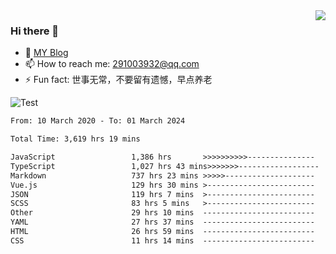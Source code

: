 <img align='right' src='https://github-readme-stats.vercel.app/api?username=niaogege&show_icons=true&theme=radical'/>

### Hi there 👋

- 🌱 [MY Blog](https://bythewayer.com/)
- 📫 How to reach me: 291003932@qq.com
- ⚡ Fun fact:  世事无常，不要留有遗憾，早点养老

![Test](https://github-readme-stats.vercel.app/api/top-langs/?username=niaogege&layout=compact)

<!--START_SECTION:waka-->

```txt
From: 10 March 2020 - To: 01 March 2024

Total Time: 3,619 hrs 19 mins

JavaScript                 1,386 hrs       >>>>>>>>>>---------------   38.29 %
TypeScript                 1,027 hrs 43 mins>>>>>>>------------------   28.40 %
Markdown                   737 hrs 23 mins >>>>>--------------------   20.37 %
Vue.js                     129 hrs 30 mins >------------------------   03.58 %
JSON                       119 hrs 7 mins  >------------------------   03.29 %
SCSS                       83 hrs 5 mins   >------------------------   02.30 %
Other                      29 hrs 10 mins  -------------------------   00.81 %
YAML                       27 hrs 37 mins  -------------------------   00.76 %
HTML                       26 hrs 59 mins  -------------------------   00.75 %
CSS                        11 hrs 14 mins  -------------------------   00.31 %
```

<!--END_SECTION:waka-->
